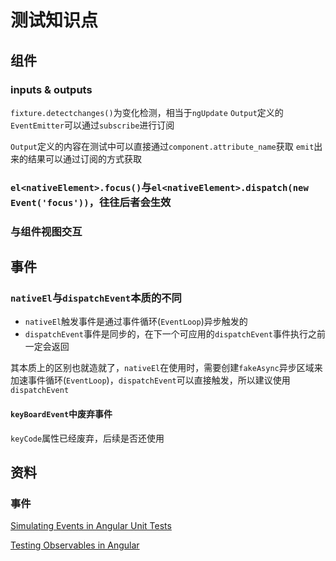 # 测试知识点

## 组件

### inputs & outputs
`fixture.detectchanges()`为变化检测，相当于`ngUpdate`
`Output`定义的`EventEmitter`可以通过`subscribe`进行订阅

`Output`定义的内容在测试中可以直接通过`component.attribute_name`获取
`emit`出来的结果可以通过订阅的方式获取


### `el<nativeElement>.focus()`与`el<nativeElement>.dispatch(new Event('focus'))`，往往后者会生效

### 与组件视图交互

## 事件

### `nativeEl`与`dispatchEvent`本质的不同
- `nativeEl`触发事件是通过事件循环(`EventLoop`)异步触发的
- `dispatchEvent`事件是同步的，在下一个可应用的`dispatchEvent`事件执行之前一定会返回

其本质上的区别也就造就了，`nativeEl`在使用时，需要创建`fakeAsync`异步区域来加速事件循环(`EventLoop`)，`dispatchEvent`可以直接触发，所以建议使用`dispatchEvent`

#### `keyBoardEvent`中废弃事件
`keyCode`属性已经废弃，后续是否还使用

## 资料

### 事件
[Simulating Events in Angular Unit Tests](https://netbasal.com/simulating-events-in-angular-unit-tests-5482618cd6c6)

[Testing Observables in Angular](https://netbasal.com/testing-observables-in-angular-a2dbbfaf5329)